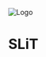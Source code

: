 ![Logo](https://raw.githubusercontent.com/niki119/SLiT/master/src/main/resources/assets/slit/logo.png)
# SLiT